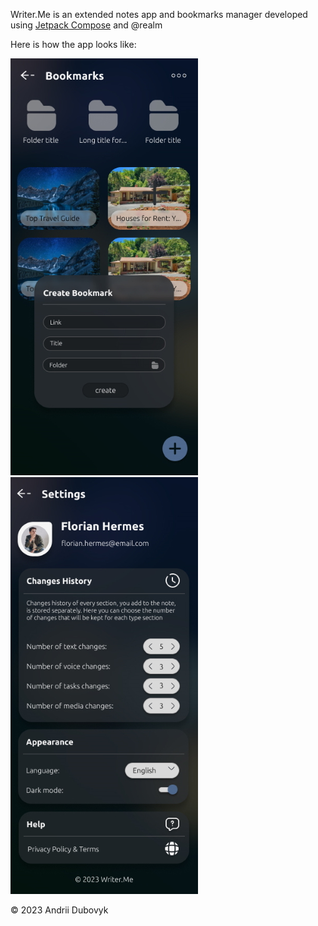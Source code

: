 Writer.Me is an extended notes app and bookmarks manager developed using [Jetpack Compose](https://developer.android.com/jetpack/compose) and @realm

Here is how the app looks like:

![Bookmarks screen](./screenshots/bookmarks_screen.jpg)  ![Settings screen](./screenshots/settings_screen.jpg)

© 2023 Andrii Dubovyk

